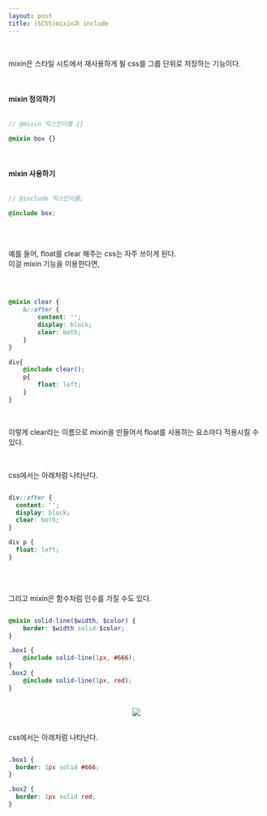 ```yaml
---
layout: post
title: (SCSS)mixin과 include
---
```


<br>

mixin은 스타일 시트에서 재사용하게 될 css를 그룹 단위로 저장하는 기능이다. 

<br>

#### mixin 정의하기

``` scss

// @mixin 믹스인이름 {}

@mixin box {}

```

<br>

#### mixin 사용하기

``` scss

// @include 믹스인이름;

@include box;

```

<br>
<br>

예를 들어, float를 clear 해주는 css는 자주 쓰이게 된다.   
이걸 mixin 기능을 이용한다면,

<br>

``` scss

@mixin clear {
    &::after {
        content: '';
        display: block;
        clear: both;
    }
}

div{
    @include clear();
    p{
        float: left;
    }
}

```

<br>

이렇게 clear라는 이름으로 mixin을 만들어서 float를 사용하는 요소마다 적용시킬 수 있다. 

<br>

css에서는 아래처럼 나타난다. 

``` css

div::after {
  content: '';
  display: block;
  clear: both;
}

div p {
  float: left;
}

```

<br>
<br>

그리고 mixin은 함수처럼 인수를 가질 수도 있다. 

``` scss

@mixin solid-line($width, $color) {
    border: $width solid $color;
}

.box1 {
    @include solid-line(1px, #666);
}
.box2 {
    @include solid-line(1px, red);
}

```

<br>
<center><img src="https://hyeyeong1011.github.io/img/mixin1.png"></center>
<br>

css에서는 아래처럼 나타난다.

``` css

.box1 {
  border: 1px solid #666;
}

.box2 {
  border: 1px solid red;
}

```



<br>
